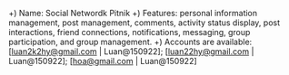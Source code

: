 +) Name: Social Networdk Pitnik
+) Features: personal information management, post management, comments, activity status display, 
          post interactions, friend connections, notifications, messaging, group participation, and group management.
+) Accounts are available: [luan2k2hy@gmail.com | Luan@150922];  [luan22hy@gmail.com | Luan@150922]; [hoa@gmail.com | Luan@150922] 
